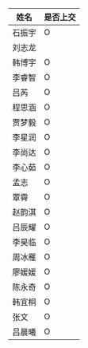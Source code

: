 | 姓名   | 是否上交 |
| ------ | -------- |
| 石振宇 | O        |
| 刘志龙 |          |
| 韩博宇 | O        |
| 李睿智 | O        |
| 吕芮   | O        |
| 程思涵 | O        |
| 贾梦毅 | O        |
| 李星润 | O        |
| 李尚达 | O        |
| 李心茹 | O        |
| 孟志   | O        |
| 覃霄   | O        |
| 赵韵淇 | O        |
| 吕辰耀 | O        |
| 李昊临 | O        |
| 周冰雁 | O        |
| 廖媛媛 | O        |
| 陈永奇 | O        |
| 韩宜桐 | O        |
| 张文   | O        |
| 吕晨曦 | O        |

